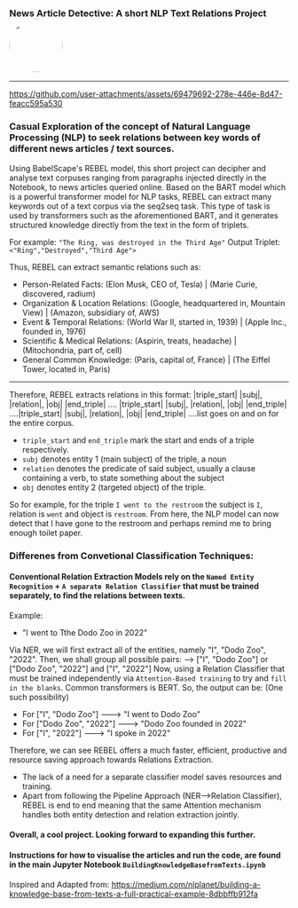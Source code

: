 ### News Article Detective: A short NLP Text Relations Project <img src="https://github.com/user-attachments/assets/f852d698-a0c8-46a5-adbc-394dd27121ef" style="width:6rem; height:6rem; border-radius: 5rem">



-------------------------------------------------------------------------------------------------------------------------------------------------------------------------------------------------------------------------------------------------------------------------------


https://github.com/user-attachments/assets/69479692-278e-446e-8d47-feacc595a530




### Casual Exploration of the concept of Natural Language Processing (NLP) to seek relations between key words of different news articles / text sources. 

Using BabelScape's REBEL model, this short project can decipher and analyse text corpuses ranging from paragraphs injected directly in the Notebook, to news articles queried online. Based on the BART model which is a powerful transformer model for NLP tasks, REBEL can extract
many keywords out of a text corpus via the seq2seq task. This type of task is used by transformers such as the aforementioned BART, and it generates structured knowledge directly from the text in the form of triplets.


For example:
`"The Ring, was destroyed in the Third Age"`
Output Triplet: `<"Ring","Destroyed","Third Age">`

Thus, REBEL can extract semantic relations such as:

<ul>
  <li>Person-Related Facts: (Elon Musk, CEO of, Tesla) | (Marie Curie, discovered, radium)</li>

<li>Organization & Location Relations: (Google, headquartered in, Mountain View) | (Amazon, subsidiary of, AWS)</li>

<li>Event & Temporal Relations: (World War II, started in, 1939) | (Apple Inc., founded in, 1976)</li>

<li>Scientific & Medical Relations: (Aspirin, treats, headache) | (Mitochondria, part of, cell)</li>

<li>General Common Knowledge: (Paris, capital of, France) | (The Eiffel Tower, located in, Paris)</li>
</ul>

------------------------------------------------------------------------------------------------------------------------------------------------------------------------------------------------------------------------------------------------------------------------------------------------

Therefore, REBEL extracts relations in this format:
|triple_start| |subj|, |relation|, |obj| |end_triple| .... |triple_start| |subj|, |relation|, |obj| |end_triple| ....|triple_start| |subj|, |relation|, |obj| |end_triple| ....list goes on and on for the entire corpus.

- `triple_start` and `end_triple` mark the start and ends of a triple respectively.
- `subj` denotes entity 1 (main subject) of the triple, a noun
- `relation` denotes the predicate of said subject, usually a clause containing a verb, to state something about the subject
- `obj` denotes entity 2 (targeted object) of the triple.

So for example, for the triple `I went to the restroom` the subject is `I`, relation is `went` and object is `restroom`. From here, the NLP model can now detect that I have gone to the restroom and perhaps remind me to bring enough toilet paper. 

### Differenes from Convetional Classification Techniques:

#### Conventional Relation Extraction Models rely on the `Named Entity Recognition` + `A separate Relation Classifier` that must be trained separately, to find the relations between texts.
Example:
- "I went to Tthe Dodo Zoo in 2022"

Via NER, we will first extract all of the entities, namely "I", "Dodo Zoo", "2022".
Then, we shall group all possible pairs: --> ["I", "Dodo Zoo"] or ["Dodo Zoo", "2022"] and ["I", "2022"]
Now, using a Relation Classifier that must be trained independently via `Attention-Based training` to try and `fill in the blanks`. Common transformers is BERT.
So, the output can be: (One such possibility)
- For ["I", "Dodo Zoo"] ---> "I went to Dodo Zoo"
- For ["Dodo Zoo", "2022"] ---> "Dodo Zoo founded in 2022"
- For ["I", "2022"] ---> "I spoke in 2022"

Therefore, we can see REBEL offers a much faster, efficient, productive and resource saving approach towards Relations Extraction.
- The lack of a need for a separate classifier model saves resources and training.
- Apart from following the Pipeline Approach (NER-->Relation Classifier), REBEL is end to end meaning that the same Attention mechanism handles both entity detection and relation extraction jointly.

#### Overall, a cool project. Looking forward to expanding this further.

#### Instructions for how to visualise the articles and run the code, are found in the main Jupyter Notebook `BuildingKnowledgeBasefromTexts.ipynb`

Inspired and Adapted from:
https://medium.com/nlplanet/building-a-knowledge-base-from-texts-a-full-practical-example-8dbbffb912fa


